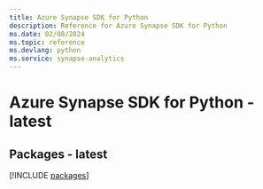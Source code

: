```yaml
---
title: Azure Synapse SDK for Python
description: Reference for Azure Synapse SDK for Python
ms.date: 02/08/2024
ms.topic: reference
ms.devlang: python
ms.service: synapse-analytics
---
```

# Azure Synapse SDK for Python - latest
## Packages - latest
[!INCLUDE [packages](synapse-index.md)]